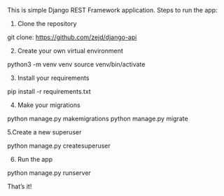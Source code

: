 This is simple Django REST Framework application.
Steps to run the app:

1. Clone the repository

git clone: https://github.com/zejd/django-api

2. Create your own virtual environment

python3 -m venv venv
source venv/bin/activate

3. Install your requirements

pip install -r requirements.txt

4. Make your migrations

python manage.py makemigrations
python manage.py migrate

5.Create a new superuser

python manage.py createsuperuser

6. Run the app

python manage.py runserver

That’s it!
